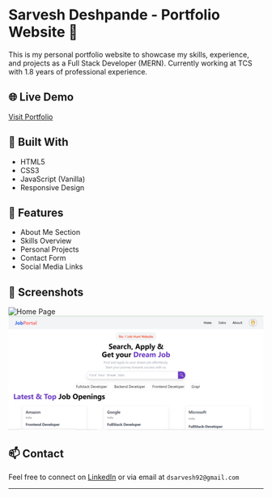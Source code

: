 # Sarvesh Deshpande - Portfolio Website 🎯

This is my personal portfolio website to showcase my skills, experience, and projects as a Full Stack Developer (MERN). Currently working at TCS with 1.8 years of professional experience.

## 🌐 Live Demo
[Visit Portfolio]()

## 🔧 Built With
- HTML5
- CSS3
- JavaScript (Vanilla)
- Responsive Design

## 📁 Features
- About Me Section
- Skills Overview
- Personal Projects
- Contact Form
- Social Media Links

## 📸 Screenshots
![Home Page](assets/img/home.png)
![Projects](assets/img/preview.png)

## 📫 Contact
Feel free to connect on [LinkedIn](www.linkedin.com/in/sarvesh-deshpande-618895220) or via email at `dsarvesh92@gmail.com`

---


